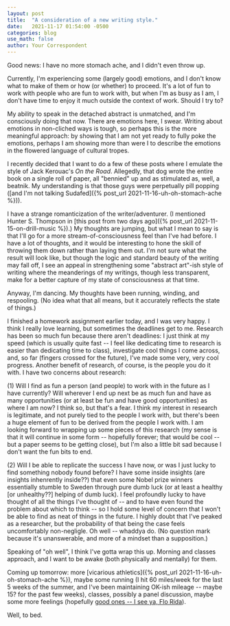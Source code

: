 ```yaml
---
layout: post
title:  "A consideration of a new writing style."
date:   2021-11-17 01:54:00 -0500
categories: blog
use_math: false
author: Your Correspondent
---
```


Good news: I have no more stomach ache, and I didn't even throw up.

Currently, I'm experiencing some (largely good) emotions, and I don't know what to make of them or how (or whether) to proceed. It's a lot of fun to work with people who are fun to work with, but when I'm as busy as I am, I don't have time to enjoy it much outside the context of work. Should I try to?

My ability to speak in the detached abstract is unmatched, and I'm consciously doing that now. There are emotions here, I swear. Writing about emotions in non-cliched ways is tough, so perhaps this is the more meaningful approach: by showing that I am not yet ready to fully poke the emotions, perhaps I am showing more than were I to describe the emotions in the flowered language of cultural tropes.

I recently decided that I want to do a few of these posts where I emulate the style of Jack Kerouac's *On the Road*. Allegedly, that dog wrote the entire book on a single roll of paper, all "bennied" up and as stimulated as, well, a beatnik. My understanding is that those guys were perpetually pill popping ([and I'm not talking Sudafed]({% post_url 2021-11-16-uh-oh-stomach-ache %})).

I have a strange romanticization of the writer/adventurer. (I mentioned Hunter S. Thompson in [this post from two days ago]({% post_url 2021-11-15-on-drill-music %}).) My thoughts are jumping, but what I mean to say is that I'll go for a more stream-of-consciousness feel than I've had before. I have a lot of thoughts, and it would be interesting to hone the skill of throwing them down rather than laying them out. I'm not sure what the result will look like, but though the logic and standard beauty of the writing may fall off, I see an appeal in strengthening some "abstract art"-ish style of writing where the meanderings of my writings, though less transparent, make for a better capture of my state of consciousness at that time.

Anyway, I'm dancing. My thoughts have been running, winding, and respooling. (No idea what that all means, but it accurately reflects the state of things.)

I finished a homework assignment earlier today, and I was very happy. I think I really love learning, but sometimes the deadlines get to me. Research has been so much fun because there aren't deadlines: I just think at my speed (which is usually quite fast -- I feel like dedicating time to research is easier than dedicating time to class), investigate cool things I come across, and, so far (fingers crossed for the future), I've made some very, very cool progress. Another benefit of research, of course, is the people you do it with. I have two concerns about research:

(1) Will I find as fun a person (and people) to work with in the future as I have currently? Will wherever I end up next be as much fun and have as many opportunities (or at least be fun and have good opportunities) as where I am now? I think so, but that's a fear. I think my interest in research is legitimate, and not purely tied to the people I work with, but there's been a huge element of fun to be derived from the people I work with. I am looking forward to wrapping up some pieces of this research (my sense is that it will continue in some form -- hopefully forever; that would be cool -- but a paper seems to be getting close), but I'm also a little bit sad because I don't want the fun bits to end. 

(2) Will I be able to replicate the success I have now, or was I just lucky to find something nobody found before? I have some inside insights (are insights inhenrently inside??) that even some Nobel prize winners essentially stumble to Sweden through pure dumb luck (or at least a healthy [or unhealthy??] helping of dumb luck). I feel profoundly lucky to have thought of all the things I've thought of -- and to have even found the problem about which to think -- so I hold some level of concern that I won't be able to find as neat of things in the future. I highly doubt that I've peaked as a researcher, but the probability of that being the case feels uncomfortably non-negligle. Oh well -- whaddya do. (No question mark because it's unanswerable, and more of a mindset than a supposition.)

Speaking of "oh well", I think I've gotta wrap this up. Morning and classes approach, and I want to be awake (both physically and mentally) for them. 

Coming up tomorrow: more [vicarious athletics]({% post_url 2021-11-16-uh-oh-stomach-ache %}), maybe some running (I hit 60 miles/week for the last 5 weeks of the summer, and I've been maintaining OK-ish mileage -- maybe 15? for the past few weeks), classes, possibly a panel discussion, maybe some more feelings (hopefully [good ones -- I see ya, Flo Rida](https://en.wikipedia.org/wiki/Good_Feeling_(song))).

Well, to bed.


